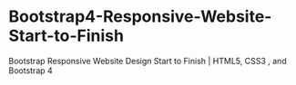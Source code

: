 # Bootstrap4-Responsive-Website-Start-to-Finish
Bootstrap Responsive Website Design Start to Finish | HTML5, CSS3 , and Bootstrap 4
